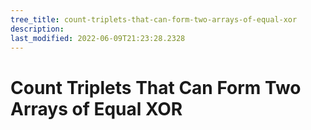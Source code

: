 ```yaml
---
tree_title: count-triplets-that-can-form-two-arrays-of-equal-xor
description: 
last_modified: 2022-06-09T21:23:28.2328
---
```


# Count Triplets That Can Form Two Arrays of Equal XOR
